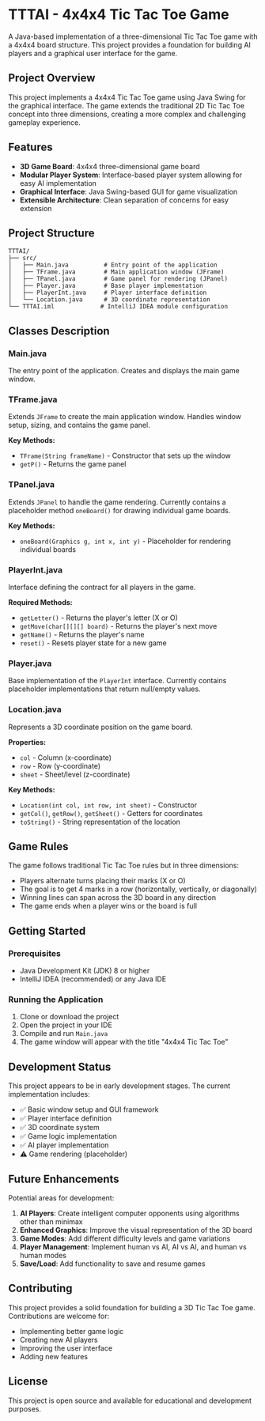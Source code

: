 # TTTAI - 4x4x4 Tic Tac Toe Game

A Java-based implementation of a three-dimensional Tic Tac Toe game with a 4x4x4 board structure. This project provides a foundation for building AI players and a graphical user interface for the game.

## Project Overview

This project implements a 4x4x4 Tic Tac Toe game using Java Swing for the graphical interface. The game extends the traditional 2D Tic Tac Toe concept into three dimensions, creating a more complex and challenging gameplay experience.

## Features

- **3D Game Board**: 4x4x4 three-dimensional game board
- **Modular Player System**: Interface-based player system allowing for easy AI implementation
- **Graphical Interface**: Java Swing-based GUI for game visualization
- **Extensible Architecture**: Clean separation of concerns for easy extension

## Project Structure

```
TTTAI/
├── src/
│   ├── Main.java          # Entry point of the application
│   ├── TFrame.java        # Main application window (JFrame)
│   ├── TPanel.java        # Game panel for rendering (JPanel)
│   ├── Player.java        # Base player implementation
│   ├── PlayerInt.java     # Player interface definition
│   └── Location.java      # 3D coordinate representation
└── TTTAI.iml             # IntelliJ IDEA module configuration
```

## Classes Description

### Main.java
The entry point of the application. Creates and displays the main game window.

### TFrame.java
Extends `JFrame` to create the main application window. Handles window setup, sizing, and contains the game panel.

**Key Methods:**
- `TFrame(String frameName)` - Constructor that sets up the window
- `getP()` - Returns the game panel

### TPanel.java
Extends `JPanel` to handle the game rendering. Currently contains a placeholder method `oneBoard()` for drawing individual game boards.

**Key Methods:**
- `oneBoard(Graphics g, int x, int y)` - Placeholder for rendering individual boards

### PlayerInt.java
Interface defining the contract for all players in the game.

**Required Methods:**
- `getLetter()` - Returns the player's letter (X or O)
- `getMove(char[][][] board)` - Returns the player's next move
- `getName()` - Returns the player's name
- `reset()` - Resets player state for a new game

### Player.java
Base implementation of the `PlayerInt` interface. Currently contains placeholder implementations that return null/empty values.

### Location.java
Represents a 3D coordinate position on the game board.

**Properties:**
- `col` - Column (x-coordinate)
- `row` - Row (y-coordinate)  
- `sheet` - Sheet/level (z-coordinate)

**Key Methods:**
- `Location(int col, int row, int sheet)` - Constructor
- `getCol()`, `getRow()`, `getSheet()` - Getters for coordinates
- `toString()` - String representation of the location

## Game Rules

The game follows traditional Tic Tac Toe rules but in three dimensions:
- Players alternate turns placing their marks (X or O)
- The goal is to get 4 marks in a row (horizontally, vertically, or diagonally)
- Winning lines can span across the 3D board in any direction
- The game ends when a player wins or the board is full

## Getting Started

### Prerequisites
- Java Development Kit (JDK) 8 or higher
- IntelliJ IDEA (recommended) or any Java IDE

### Running the Application
1. Clone or download the project
2. Open the project in your IDE
3. Compile and run `Main.java`
4. The game window will appear with the title "4x4x4 Tic Tac Toe"

## Development Status

This project appears to be in early development stages. The current implementation includes:
- ✅ Basic window setup and GUI framework
- ✅ Player interface definition
- ✅ 3D coordinate system
- ✅ Game logic implementation
- ✅ AI player implementation 
- ⚠️ Game rendering (placeholder)

## Future Enhancements

Potential areas for development:
1. **AI Players**: Create intelligent computer opponents using algorithms other than minimax
2. **Enhanced Graphics**: Improve the visual representation of the 3D board
3. **Game Modes**: Add different difficulty levels and game variations
4. **Player Management**: Implement human vs AI, AI vs AI, and human vs human modes
5. **Save/Load**: Add functionality to save and resume games

## Contributing

This project provides a solid foundation for building a 3D Tic Tac Toe game. Contributions are welcome for:
- Implementing better game logic
- Creating new AI players
- Improving the user interface
- Adding new features

## License

This project is open source and available for educational and development purposes.

